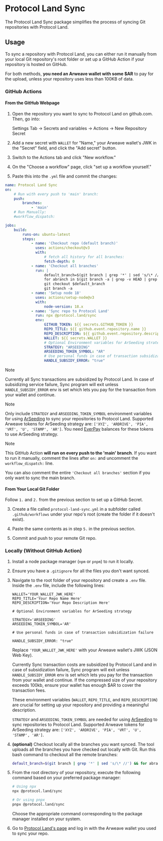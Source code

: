 # Protocol Land Sync

The Protocol Land Sync package simplifies the process of syncing Git repositories with Protocol Land.

## Usage

To sync a repository with Protocol Land, you can either run it manually from your local Git repository's root folder or set up a GitHub Action if your repository is hosted on GitHub.

For both methods, **you need an Arweave wallet with some $AR** to pay for the upload, unless your repository uses less than 100KB of data.

### GitHub Actions

#### From the GitHub Webpage

1. Open the repository you want to sync to Protocol Land on github.com. Then, go into:

    Settings Tab -> Secrets and variables -> Actions -> New Repository Secret

2. Add a new secret with `WALLET` for "Name," your Arweave wallet's JWK in the "Secret" field, and click the "Add secret" button.

3. Switch to the Actions tab and click "New workflow."

4. On the "Choose a workflow" page, click "set up a workflow yourself."

5. Paste this into the `.yml` file and commit the changes:

```yaml
name: Protocol Land Sync
on:
    # Run with every push to 'main' branch:
    push:
        branches:
            - 'main'
    # Run Manually:
    #workflow_dispatch:

jobs:
    build:
        runs-on: ubuntu-latest
        steps:
            - name: 'Checkout repo (default branch)'
              uses: actions/checkout@v3
              with:
                  # fetch all history for all branches:
                  fetch-depth: 0
            - name: 'Checkout all branches'
              run: |
                  default_branch=$(git branch | grep '*' | sed 's/\* //')
                  for abranch in $(git branch -a | grep -v HEAD | grep remotes | sed "s/remotes\/origin\///g"); do git checkout $abranch ; done
                  git checkout $default_branch
                  git branch -a
            - name: 'Setup node 18'
              uses: actions/setup-node@v3
              with:
                  node-version: 18.x
            - name: 'Sync repo to Protocol Land'
              run: npx @protocol.land/sync
              env:
                  GITHUB_TOKEN: ${{ secrets.GITHUB_TOKEN }}
                  REPO_TITLE: ${{ github.event.repository.name }}
                  REPO_DESCRIPTION: ${{ github.event.repository.description }}
                  WALLET: ${{ secrets.WALLET }}
                  # Optional Environment variables for ArSeeding strategy
                  STRATEGY: "ARSEEDING"
                  ARSEEDING_TOKEN_SYMBOL: "AR"
                  # Use personal funds in case of transaction subsidization failure
                  HANDLE_SUBSIDY_ERROR: "true"

```


> [!NOTE]
> Currently all Sync transactions are subsidized by Protocol Land. In case of subsidizing service failure, Sync program will exit unless `HANDLE_SUBSIDY_ERROR` env is set which lets you pay for the transaction from your wallet and continue.


> [!NOTE]
> Only include `STRATEGY` and `ARSEEDING_TOKEN_SYMBOL` environment variables for using [ArSeeding](https://web3infra.dev/docs/arseeding/introduction/lightNode/) to sync your repositories to Protocol Land.
> Supported Arweave tokens for ArSeeding strategy are: `['XYZ', 'ARDRIVE', 'PIA', 'VRT', 'U', 'STAMP', 'AR']`.
> You need [EverPay](https://app.everpay.io/) balances for these tokens to use ArSeeding strategy.

> [!NOTE]
> This GitHub Action **will run on every push to the 'main' branch**.
> If you want to run it manually, comment the lines after `on:` and uncomment the `workflow_dispatch:` line.
>
> You can also comment the entire `'Checkout all branches'` section if you only want to sync the main branch.

#### From Your Local Git Folder

Follow `1.` and `2.` from the previous section to set up a GitHub Secret.

3. Create a file called `protocol-land-sync.yml` in a subfolder called `.github/workflows` under your repo's root (create the folder if it doesn't exist).

4. Paste the same contents as in step `5.` in the previous section.

5. Commit and push to your remote Git repo.

### Locally (Without GitHub Action)

1. Install a node package manager (`npm` or `pnpm`) to run it locally.

2. Ensure you have a `.gitignore` for all the files you don't want synced.

3. Navigate to the root folder of your repository and create a `.env` file.
   Inside the `.env` file, include the following lines:

    ```dosini
    WALLET='YOUR_WALLET_JWK_HERE'
    REPO_TITLE='Your Repo Name Here'
    REPO_DESCRIPTION='Your Repo Description Here'

    # Optional Environment variables for ArSeeding strategy

    STRATEGY='ARSEEDING'
    ARSEEDING_TOKEN_SYMBOL='AR'

    # Use personal funds in case of transaction subsidization failure
    
    HANDLE_SUBSIDY_ERROR: "true"
    ```

    Replace `'YOUR_WALLET_JWK_HERE'` with your Arweave wallet's JWK (JSON Web Key). 
    
    Currently Sync transaction costs are subsidized by Protocol Land and in case of subsidization failure, Sync program will exit unless `HANDLE_SUBSIDY_ERROR` env is set which lets you pay for the transaction from your wallet and continue.
    If the compressed size of your repository exceeds 100kb, ensure your wallet has enough $AR to cover the transaction fees.
    
    These environment variables (`WALLET`, `REPO_TITLE`, and `REPO_DESCRIPTION`) are crucial for setting up your repository and providing a meaningful description.

    `STRATEGY` and `ARSEEDING_TOKEN_SYMBOL` are needed for using [ArSeeding](https://web3infra.dev/docs/arseeding/introduction/lightNode/) to sync repositories to Protocol Land. Supported Arweave tokens for ArSeeding strategy are: `['XYZ', 'ARDRIVE', 'PIA', 'VRT', 'U', 'STAMP', 'AR']`.

4. **(optional)** Checkout locally all the branches you want synced. The tool uploads all the branches you have checked out locally with Git.
   Run this bash command to checkout all the remote branches:

    ```bash
    default_branch=$(git branch | grep '*' | sed 's/\* //') && for abranch in $(git branch -a | grep -v HEAD | grep remotes | sed "s/remotes\/origin\///g"); do git checkout $abranch ; done && git checkout $default_branch
    ```

5. From the root directory of your repository, execute the following command based on your preferred package manager:

    ```bash
    # Using npx
    npx @protocol.land/sync

    # Or using pnpx
    pnpx @protocol.land/sync
    ```

    Choose the appropriate command corresponding to the package manager installed on your system.

6. Go to [Protocol Land's page](https://protocol.land/) and log in with the Arweave wallet you used to sync your repo.
